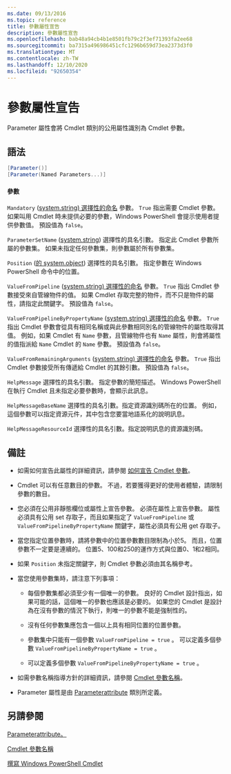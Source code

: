 ```yaml
---
ms.date: 09/13/2016
ms.topic: reference
title: 參數屬性宣告
description: 參數屬性宣告
ms.openlocfilehash: bab48a94cb4b1e8501fb79c2f3ef71393fa2ee68
ms.sourcegitcommit: ba7315a496986451cfc1296b659d73ea2373d3f0
ms.translationtype: MT
ms.contentlocale: zh-TW
ms.lasthandoff: 12/10/2020
ms.locfileid: "92650354"
---
```

# <a name="parameter-attribute-declaration"></a>參數屬性宣告

Parameter 屬性會將 Cmdlet 類別的公用屬性識別為 Cmdlet 參數。

## <a name="syntax"></a>語法

```csharp
[Parameter()]
[Parameter(Named Parameters...)]
```

#### <a name="parameters"></a>參數

`Mandatory` ([system.string) 選擇性的命名](/dotnet/api/System.Boolean) 參數。 `True` 指出需要 Cmdlet 參數。 如果叫用 Cmdlet 時未提供必要的參數，Windows PowerShell 會提示使用者提供參數值。 預設值為 `false`。

`ParameterSetName` ([system.string](/dotnet/api/System.String)) 選擇性的具名引數。 指定此 Cmdlet 參數所屬的參數集。 如果未指定任何參數集，則參數屬於所有參數集。

`Position` ([的 system.object](/dotnet/api/System.Int32)) 選擇性的具名引數。 指定參數在 Windows PowerShell 命令中的位置。

`ValueFromPipeline` ([system.string) 選擇性的命名](/dotnet/api/System.Boolean) 參數。 `True` 指出 Cmdlet 參數接受來自管線物件的值。 如果 Cmdlet 存取完整的物件，而不只是物件的屬性，請指定此關鍵字。 預設值為 `false`。

`ValueFromPipelineByPropertyName` ([system.string) 選擇性的命名](/dotnet/api/System.Boolean) 參數。 `True` 指出 Cmdlet 參數會從具有相同名稱或與此參數相同別名的管線物件的屬性取得其值。 例如，如果 Cmdlet 有 `Name` 參數，且管線物件也有 `Name` 屬性，則會將屬性的值指派給 `Name` Cmdlet 的 `Name` 參數。 預設值為 `false`。

`ValueFromRemainingArguments` ([system.string) 選擇性的命名](/dotnet/api/System.Boolean) 參數。 `True` 指出 Cmdlet 參數接受所有傳遞給 Cmdlet 的其餘引數。 預設值為 `false`。

`HelpMessage` 選擇性的具名引數。 指定參數的簡短描述。 Windows PowerShell 在執行 Cmdlet 且未指定必要參數時，會顯示此訊息。

`HelpMessageBaseName` 選擇性的具名引數。指定資源識別碼所在的位置。 例如，這個參數可以指定資源元件，其中包含您要當地語系化的說明訊息。

`HelpMessageResourceId` 選擇性的具名引數。指定說明訊息的資源識別碼。

## <a name="remarks"></a>備註

- 如需如何宣告此屬性的詳細資訊，請參閱 [如何宣告 Cmdlet 參數](./how-to-declare-cmdlet-parameters.md)。

- Cmdlet 可以有任意數目的參數。 不過，若要獲得更好的使用者體驗，請限制參數的數目。

- 您必須在公用非靜態欄位或屬性上宣告參數。 必須在屬性上宣告參數。 屬性必須具有公用 set 存取子，而且如果指定了 `ValueFromPipeline` 或 `ValueFromPipelineByPropertyName` 關鍵字，屬性必須具有公用 get 存取子。

- 當您指定位置參數時，請將參數中的位置參數數目限制為小於5。 而且，位置參數不一定要是連續的。 位置5、100和250的運作方式與位置0、1和2相同。

- 如果 `Position` 未指定關鍵字，則 Cmdlet 參數必須由其名稱參考。

- 當您使用參數集時，請注意下列事項：

  - 每個參數集都必須至少有一個唯一的參數。 良好的 Cmdlet 設計指出，如果可能的話，這個唯一的參數也應該是必要的。 如果您的 Cmdlet 是設計為在沒有參數的情況下執行，則唯一的參數不能是強制性的。

  - 沒有任何參數集應包含一個以上具有相同位置的位置參數。

  - 參數集中只能有一個參數 `ValueFromPipeline = true` 。 可以定義多個參數 `ValueFromPipelineByPropertyName = true` 。

  - 可以定義多個參數 `ValueFromPipelineByPropertyName = true` 。

- 如需參數名稱指導方針的詳細資訊，請參閱 [Cmdlet 參數名稱](standard-cmdlet-parameter-names-and-types.md)。

- Parameter 屬性是由 [Parameterattribute](/dotnet/api/System.Management.Automation.ParameterAttribute) 類別所定義。

## <a name="see-also"></a>另請參閱

[Parameterattribute。](/dotnet/api/System.Management.Automation.ParameterAttribute)

[Cmdlet 參數名稱](standard-cmdlet-parameter-names-and-types.md)

[撰寫 Windows PowerShell Cmdlet](./writing-a-windows-powershell-cmdlet.md)
